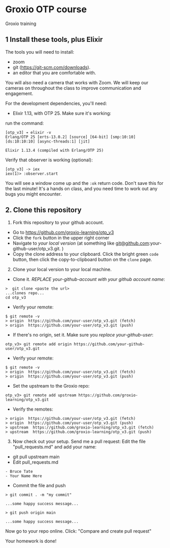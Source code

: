 # Groxio OTP course
Groxio training

## 1 Install these tools, plus Elixir

The tools you will need to install: 

- zoom 
- git (https://git-scm.com/downloads). 
- an editor that you are comfortable with. 

You will also need a camera that works with Zoom. We will keep our cameras on throughout the class to improve communication and engagement. 

For the development dependencies, you'll need: 

- Elixir 1.13, with OTP 25. Make sure it's working: 

run the command: 

```
[otp_v3] ➔ elixir -v
Erlang/OTP 25 [erts-13.0.2] [source] [64-bit] [smp:10:10] [ds:10:10:10] [async-threads:1] [jit]

Elixir 1.13.4 (compiled with Erlang/OTP 25)
```

Verify that observer is working (optional):

```
[otp_v3] -> iex
iex(1)> :observer.start
```

You will see a window come up and the `:ok` return code. Don't save this for the last minute! It's a hands on class, and you need time to work out any bugs you might encounter. 


## 2. Clone this repository

1. Fork this repository to your github account. 

- Go to https://github.com/groxio-learning/otp_v3
- Click the `fork` button in the upper right corner
- Navigate to *your local version* (at something like git@github.com:your-github-user/otp_v3.git. )
- Copy the clone address to your clipboard. Click the bright green `code` button, then click the copy-to-clipboard button on the `clone` page.

2. Clone your local version to your local machine. 

- Clone it. *REPLACE your-github-account with your github account name*:  

```
>  git clone <paste the url>
...clones repo...
cd otp_v3
```

- Verify your remote: 

```
$ git remote -v
> origin  https://github.com/your-user/otp_v3.git (fetch)
> origin  https://github.com/your-user/otp_v3.git (push)
```

- If there's no origin, set it. Make sure you *replace your-github-user*:

```
otp_v3> git remote add origin https://github.com/your-github-user/otp_v3.git
```

- Verify your remote: 

```
$ git remote -v
> origin  https://github.com/your-user/otp_v3.git (fetch)
> origin  https://github.com/your-user/otp_v3.git (push)
```

- Set the upstream to the Groxio repo:

```
otp_v3> git remote add upstream https://github.com/groxio-learning/otp_v3.git
```

- Verify the remotes: 

```
> origin  https://github.com/your-user/otp_v3.git (fetch)
> origin  https://github.com/your-user/otp_v3.git (push)
> upstream  https://github.com/groxio-learning/otp_v3.git (fetch)
> upstream  https://github.com/groxio-learning/otp_v3.git (push)
```

3. Now check out your setup. Send me a pull request: Edit the file "pull_requests.md" and add your name: 

- git pull upstream main
- Edit pull_requests.md

```
- Bruce Tate
- Your Name Here
```

- Commit the file and push

```
> git commit . -m "my commit"

...some happy success message...

> git push origin main

...some happy success message...
```

Now go to your repo online. Click: "Compare and create pull request" 

Your homework is done!
